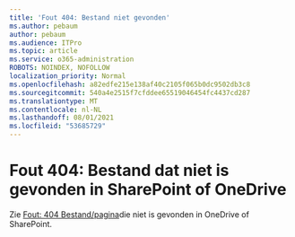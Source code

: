 ```yaml
---
title: 'Fout 404: Bestand niet gevonden'
ms.author: pebaum
author: pebaum
ms.audience: ITPro
ms.topic: article
ms.service: o365-administration
ROBOTS: NOINDEX, NOFOLLOW
localization_priority: Normal
ms.openlocfilehash: a82edfe215e138af40c2105f065b0dc9502db3c8
ms.sourcegitcommit: 540a4e2515f7cfddee65519046454fc4437cd287
ms.translationtype: MT
ms.contentlocale: nl-NL
ms.lasthandoff: 08/01/2021
ms.locfileid: "53685729"
---
```

# <a name="error-404-file-not-found-in-sharepoint-or-onedrive"></a>Fout 404: Bestand dat niet is gevonden in SharePoint of OneDrive

Zie [Fout: 404 Bestand/pagina](/sharepoint/troubleshoot/administration/error-404-onedrive-sharepoint)die niet is gevonden in OneDrive of SharePoint.
